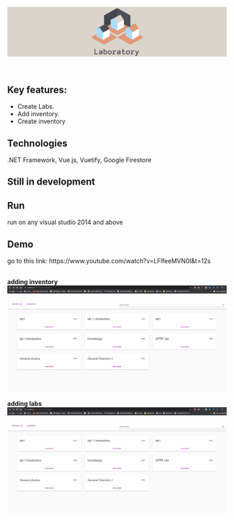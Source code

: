 ![alt laboratory](cover1.png)

<br/>
<h2>Key features:</h2>
<ul>
    <li>Create Labs.</li>
    <li>Add inventory.</li>
    <li>Create inventory</li>
</ul>

<h2>Technologies</h2>
<p>.NET Framework, Vue.js, Vuetify, Google Firestore</p>

<h2>Still in development</h2>

<h2>Run</h2>
<p>run on any visual studio 2014 and above</p>

<h2>Demo</h2>
<p>go to this link: https://www.youtube.com/watch?v=LFlfeeMVN0I&t=12s</p>
<br/>
<strong>adding inventory</strong>
<br/>
<img src="screenshots/newIndex.gif" />

<strong>adding labs</strong>
<br/>
<img src="screenshots/bagofCHips.gif" />
